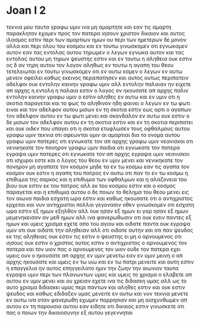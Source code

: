 # Joan I 2
τεκνια μου ταυτα γραφω υμιν ινα μη αμαρτητε και εαν τις αμαρτη παρακλητον εχομεν προς τον πατερα ιησουν χριστον δικαιον
και αυτος ιλασμος εστιν περι των αμαρτιων ημων ου περι των ημετερων δε μονον αλλα και περι ολου του κοσμου
και εν τουτω γινωσκομεν οτι εγνωκαμεν αυτον εαν τας εντολας αυτου τηρωμεν 
ο λεγων εγνωκα αυτον και τας εντολας αυτου μη τηρων ψευστης εστιν και εν τουτω η αληθεια ουκ εστιν
ος δ αν τηρη αυτου τον λογον αληθως εν τουτω η αγαπη του θεου τετελειωται εν τουτω γινωσκομεν οτι εν αυτω εσμεν
ο λεγων εν αυτω μενειν οφειλει καθως εκεινος περιεπατησεν και αυτος ουτως περιπατειν
αδελφοι ουκ εντολην καινην γραφω υμιν αλλ εντολην παλαιαν ην ειχετε απ αρχης η εντολη η παλαια εστιν ο λογος ον ηκουσατε απ αρχης
παλιν εντολην καινην γραφω υμιν ο εστιν αληθες εν αυτω και εν υμιν οτι η σκοτια παραγεται και το φως το αληθινον ηδη φαινει
ο λεγων εν τω φωτι ειναι και τον αδελφον αυτου μισων εν τη σκοτια εστιν εως αρτι
ο αγαπων τον αδελφον αυτου εν τω φωτι μενει και σκανδαλον εν αυτω ουκ εστιν
ο δε μισων τον αδελφον αυτου εν τη σκοτια εστιν και εν τη σκοτια περιπατει και ουκ οιδεν που υπαγει οτι η σκοτια ετυφλωσεν τους οφθαλμους αυτου
γραφω υμιν τεκνια οτι αφεωνται υμιν αι αμαρτιαι δια το ονομα αυτου 
γραφω υμιν πατερες οτι εγνωκατε τον απ αρχης γραφω υμιν νεανισκοι οτι νενικηκατε τον πονηρον γραφω υμιν παιδια οτι εγνωκατε τον πατερα
εγραψα υμιν πατερες οτι εγνωκατε τον απ αρχης εγραψα υμιν νεανισκοι οτι ισχυροι εστε και ο λογος του θεου εν υμιν μενει και νενικηκατε τον πονηρον
μη αγαπατε τον κοσμον μηδε τα εν τω κοσμω εαν τις αγαπα τον κοσμον ουκ εστιν η αγαπη του πατρος εν αυτω
οτι παν το εν τω κοσμω η επιθυμια της σαρκος και η επιθυμια των οφθαλμων και η αλαζονεια του βιου ουκ εστιν εκ του πατρος αλλ εκ του κοσμου εστιν 
και ο κοσμος παραγεται και η επιθυμια αυτου ο δε ποιων το θελημα του θεου μενει εις τον αιωνα
παιδια εσχατη ωρα εστιν και καθως ηκουσατε οτι ο αντιχριστος ερχεται και νυν αντιχριστοι πολλοι γεγονασιν οθεν γινωσκομεν οτι εσχατη ωρα εστιν 
εξ ημων εξηλθον αλλ ουκ ησαν εξ ημων ει γαρ ησαν εξ ημων μεμενηκεισαν αν μεθ ημων αλλ ινα φανερωθωσιν οτι ουκ εισιν παντες εξ ημων
και υμεις χρισμα εχετε απο του αγιου και οιδατε παντα
ουκ εγραψα υμιν οτι ουκ οιδατε την αληθειαν αλλ οτι οιδατε αυτην και οτι παν ψευδος εκ της αληθειας ουκ εστιν
τις εστιν ο ψευστης ει μη ο αρνουμενος οτι ιησους ουκ εστιν ο χριστος ουτος εστιν ο αντιχριστος ο αρνουμενος τον πατερα και τον υιον
πας ο αρνουμενος τον υιον ουδε τον πατερα εχει
υμεις ουν ο ηκουσατε απ αρχης εν υμιν μενετω εαν εν υμιν μεινη ο απ αρχης ηκουσατε και υμεις εν τω υιω και εν τω πατρι μενειτε
και αυτη εστιν η επαγγελια ην αυτος επηγγειλατο ημιν την ζωην την αιωνιον 
ταυτα εγραψα υμιν περι των πλανωντων υμας
και υμεις το χρισμα ο ελαβετε απ αυτου εν υμιν μενει και ου χρειαν εχετε ινα τις διδασκη υμας αλλ ως το αυτο χρισμα διδασκει υμας περι παντων και αληθες εστιν και ουκ εστιν ψευδος και καθως εδιδαξεν υμας μενειτε εν αυτω 
και νυν τεκνια μενετε εν αυτω ινα οταν φανερωθη εχωμεν παρρησιαν και μη αισχυνθωμεν απ αυτου εν τη παρουσια αυτου
εαν ειδητε οτι δικαιος εστιν γινωσκετε οτι πας ο ποιων την δικαιοσυνην εξ αυτου γεγεννηται
